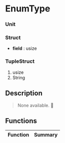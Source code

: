 # EnumType

### Unit

### Struct

- **field** : usize

### TupleStruct

1. usize
2. String

## Description

> None available\. 🚧

## Functions

| Function | Summary |
| --- | --- |
